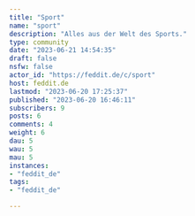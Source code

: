```yaml
---
title: "Sport" 
name: "sport"
description: "Alles aus der Welt des Sports."
type: community
date: "2023-06-21 14:54:35"
draft: false
nsfw: false
actor_id: "https://feddit.de/c/sport"
host: feddit.de
lastmod: "2023-06-20 17:25:37"
published: "2023-06-20 16:46:11"
subscribers: 9
posts: 6
comments: 4
weight: 6
dau: 5
wau: 5
mau: 5
instances:
- "feddit_de"
tags: 
- "feddit_de"

---
```

